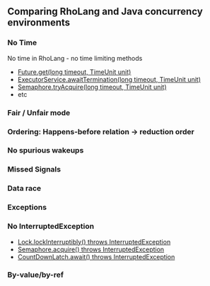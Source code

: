 ## Comparing RhoLang and Java concurrency environments

### No Time
No time in RhoLang - no time limiting methods
- [Future.get(long timeout, TimeUnit unit)](https://docs.oracle.com/javase/9/docs/api/java/util/concurrent/Future.html#get-long-java.util.concurrent.TimeUnit-)
- [ExecutorService.awaitTermination(long timeout, TimeUnit unit)](https://docs.oracle.com/javase/9/docs/api/java/util/concurrent/ExecutorService.html#awaitTermination-long-java.util.concurrent.TimeUnit-)
- [Semaphore.tryAcquire(long timeout, TimeUnit unit)](https://docs.oracle.com/javase/9/docs/api/java/util/concurrent/Semaphore.html#tryAcquire-long-java.util.concurrent.TimeUnit-)
- etc

### Fair / Unfair mode

### Ordering: Happens-before relation -> reduction order

### No spurious wakeups

### Missed Signals

### Data race

### Exceptions

### No InterruptedException
- [Lock.lockInterruptibly() throws InterruptedException](https://docs.oracle.com/javase/9/docs/api/java/util/concurrent/locks/Lock.html#lockInterruptibly--)
- [Semaphore.acquire() throws InterruptedException](https://docs.oracle.com/javase/9/docs/api/java/util/concurrent/Semaphore.html#acquire--)
- [CountDownLatch.await() throws InterruptedException](https://docs.oracle.com/javase/9/docs/api/java/util/concurrent/CountDownLatch.html#await--)

### By-value/by-ref


